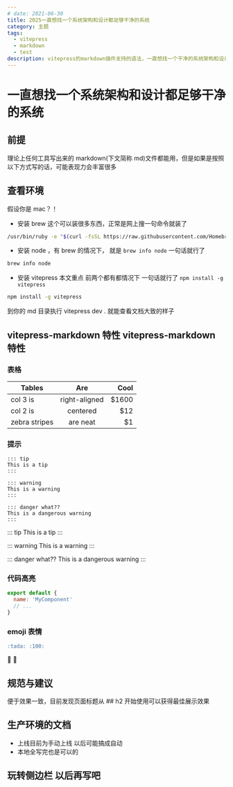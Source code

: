 ```yaml
---
# date: 2021-06-30
title: 2025一直想找一个系统架构和设计都足够干净的系统
category: 主题
tags:
  - vitepress
  - markdown
  - test
description: vitepress的markdown插件支持的语法，一直想找一个干净的系统架构和设计都足够干净都，一直没满意的，不满意就自己设计，一直想找一个干净的系统架构和设计都足够干净都，一直没满意的，不满意就自己设计
---
```


# 一直想找一个系统架构和设计都足够干净的系统

## 前提

理论上任何工具写出来的 markdown(下文简称 md)文件都能用，但是如果是按照以下方式写的话，可能表现力会丰富很多

## 查看环境

假设你是 mac？！

- 安装 brew 这个可以装很多东西，正常是网上搜一句命令就装了

```bash
/usr/bin/ruby -e "$(curl -fsSL https://raw.githubusercontent.com/Homebrew/install/master/install)"
```

- 安装 node ，有 brew 的情况下， 就是 `brew info node` 一句话就行了

```bash
brew info node
```

- 安装 vitepress 本文重点 前两个都有都情况下 一句话就行了 `npm install -g vitepress`

```bash
npm install -g vitepress
```

到你的 md 目录执行 vitepress dev . 就能查看文档大致的样子

## vitepress-markdown 特性 vitepress-markdown 特性

### 表格

| Tables        |      Are      |  Cool |
| ------------- | :-----------: | ----: |
| col 3 is      | right-aligned | $1600 |
| col 2 is      |   centered    |   $12 |
| zebra stripes |   are neat    |    $1 |

### 提示

```
::: tip
This is a tip
:::

::: warning
This is a warning
:::

::: danger what??
This is a dangerous warning
:::
```

::: tip
This is a tip
:::

::: warning
This is a warning
:::

::: danger what??
This is a dangerous warning
:::

### 代码高亮

```js
export default {
  name: 'MyComponent'
  // ...
}
```

### emoji 表情

```markdown
:tada: :100:
```

:tada: :100:

## 规范与建议

便于效果一致，目前发现页面标题从 ## h2 开始使用可以获得最佳展示效果

## 生产环境的文档

- 上线目前为手动上线 以后可能搞成自动
- 本地全写完也是可以的

## 玩转侧边栏 以后再写吧
